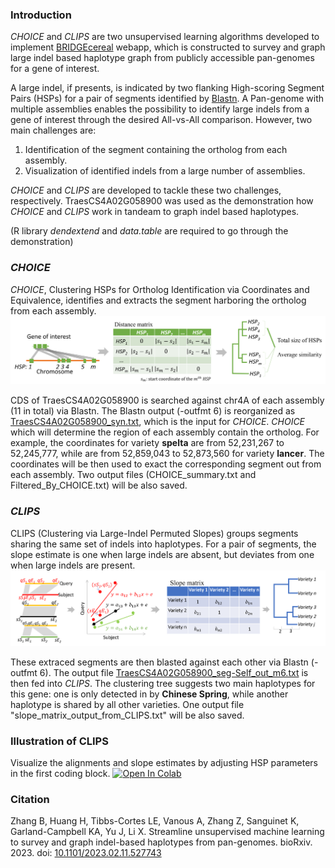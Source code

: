 ### Introduction
_CHOICE_ and _CLIPS_ are two unsupervised learning algorithms developed to implement [BRIDGEcereal](https://bridgecereal.scinet.usda.gov/) webapp, which is constructed to survey and graph large indel based haplotype graph from publicly accessible pan-genomes for a gene of interest.

A large indel, if presents, is indicated by two flanking High-scoring Segment Pairs (HSPs) for a pair of segments identified by [Blastn](https://www.ncbi.nlm.nih.gov/books/NBK279690/). A Pan-genome with multiple assemblies enables the possibility to identify large indels from a gene of interest through the desired All-vs-All comparison. However, two main challenges are:
1. Identification of the segment containing the ortholog from each assembly.
2. Visualization of identified indels from a large number of assemblies.

_CHOICE_ and _CLIPS_ are developed to tackle these two challenges, respectively. TraesCS4A02G058900 was used as the demonstration how _CHOICE_ and _CLIPS_ work in tandeam to graph indel based haplotypes.

(R library *dendextend* and *data.table* are required to go through the demonstration)

### _CHOICE_
_CHOICE_, Clustering HSPs for Ortholog Identification via Coordinates and Equivalence, identifies and extracts the segment harboring the ortholog from each assembly.
![CHOICES](./figs/CHOICE.png)

CDS of TraesCS4A02G058900 is searched against chr4A of each assembly (11 in total) via Blastn. The Blastn output (-outfmt 6) is reorganized as [TraesCS4A02G058900_syn.txt](./data/TraesCS4A02G058900_syn.txt), which is the input for _CHOICE_. _CHOICE_ which will determine the region of each assembly contain the ortholog. For example, the coordinates for variety **spelta** are from 52,231,267 to 52,245,777, while are from 52,859,043 to 52,873,560 for variety **lancer**. The coordinates will be then used to exact the corresponding segment out from each assembly. Two output files (CHOICE_summary.txt and Filtered_By_CHOICE.txt) will be also saved.

### _CLIPS_
CLIPS (Clustering via Large-Indel Permuted Slopes) groups segments sharing the same set of indels into haplotypes. For a pair of segments, the slope estimate is one when large indels are absent, but deviates from one when large indels are present.
![CLIPS](./figs/CLIPS.png)

These extraced segments are then blasted against each other via Blastn (-outfmt 6). The output file [TraesCS4A02G058900_seg-Self_out_m6.txt](./data/TraesCS4A02G058900_seg-Self_out_m6.txt) is then fed into _CLIPS_. The clustering tree suggests two main haplotypes for this gene: one is only detected in by **Chinese Spring**, while another haplotype is shared by all other varieties. One output file "slope_matrix_output_from_CLIPS.txt" will be also saved. 

### Illustration of CLIPS
Visualize the alignments and slope estimates by adjusting HSP parameters in the first coding block. [![Open In Colab](https://colab.research.google.com/assets/colab-badge.svg)](https://colab.research.google.com/github/xianranli/CHOICE_CLIPS/blob/main/CLIPS_illustration.ipynb)

### Citation
Zhang B, Huang H, Tibbs-Cortes LE, Vanous A, Zhang Z, Sanguinet K, Garland-Campbell KA, Yu J, Li X. Streamline unsupervised machine learning to survey and graph indel-based haplotypes from pan-genomes. bioRxiv. 2023. doi: [10.1101/2023.02.11.527743](https://doi.org/10.1101/2023.02.11.527743)